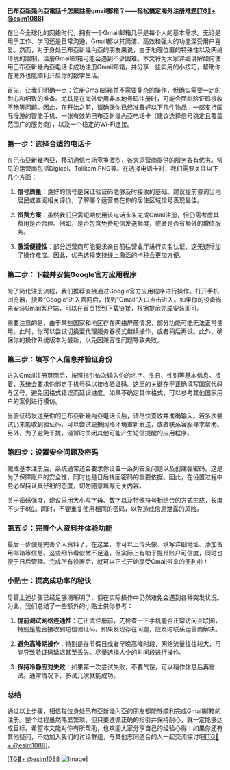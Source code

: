 **巴布亞新幾內亞電話卡怎麽註冊gmail郵箱？——轻松搞定海外注册难题[[TG💪+ @esim1088](https://t.me/s/esim1088)]**

在当今全球化的网络时代，拥有一个Gmail邮箱几乎是每个人的基本需求。无论是用于工作、学习还是日常沟通，Gmail都以其简洁、高效和强大的功能深受用户喜爱。然而，对于身处巴布亞新幾內亞的朋友来说，由于地理位置的特殊性以及网络环境的限制，注册Gmail邮箱可能会遇到不少困难。本文将为大家详细讲解如何使用巴布亞新幾內亞电话卡成功注册Gmail邮箱，并分享一些实用的小技巧，帮助你在海外也能顺利开启你的数字生活。

首先，让我们明确一点：注册Gmail邮箱并不需要复杂的操作，但确实需要一定的耐心和细致的准备。尤其是在海外使用非本地号码注册时，可能会面临验证码接收不畅等问题。因此，在开始之前，请确保你已经准备好以下几件物品：一部支持国际漫游的智能手机、一张有效的巴布亞新幾內亞电话卡（建议选择信号稳定且覆盖范围广的服务商），以及一个稳定的Wi-Fi连接。

### 第一步：选择合适的电话卡

在巴布亞新幾內亞，移动通信市场竞争激烈，各大运营商提供的服务各有优劣。常见的运营商包括Digicel、Telikom PNG等。在选择电话卡时，我们需要关注以下几个方面：

1. **信号质量**：良好的信号是保证验证码能够及时接收的基础。建议提前咨询当地居民或查阅相关评价，了解哪个运营商在你的居住区域信号表现最佳。
   
2. **资费方案**：虽然我们只需短期使用该电话卡来完成Gmail注册，但仍需考虑其费用是否合理。例如，是否包含免费短信发送额度，或者是否有额外的增值服务。

3. **激活便捷性**：部分运营商可能要求亲自前往营业厅进行实名认证，这无疑增加了操作难度。因此，优先选择支持线上激活的卡种会更加方便。

### 第二步：下载并安装Google官方应用程序

为了简化注册流程，我们推荐直接通过Google官方应用程序进行操作。打开手机浏览器，搜索“Google”进入官网后，找到“Gmail”入口点击进入。如果你的设备尚未安装Gmail客户端，可以在首页找到下载链接，根据提示完成安装即可。

需要注意的是，由于某些国家和地区存在网络屏蔽情况，部分功能可能无法正常使用。此时，你可以尝试切换至代理服务器模式继续操作，或者稍后再试。此外，确保你的操作系统版本为最新，以免因兼容性问题导致失败。

### 第三步：填写个人信息并验证身份

进入Gmail注册页面后，按照指引依次输入你的名字、生日、性别等基本信息。接着，系统会要求你绑定手机号码以接收验证码。这里的关键在于正确填写国家代码与区号，避免因格式错误而延误进度。如果不确定具体格式，可以参考其他国家用户的案例进行模仿。

当验证码发送至你的巴布亞新幾內亞电话卡后，请尽快查收并准确输入。若多次尝试仍未能收到验证码，可以尝试更换网络环境重新发送，或者联系客服寻求帮助。另外，为了避免干扰，请暂时关闭其他可能产生短信提醒的应用程序。

### 第四步：设置安全问题及密码

完成基本注册后，系统通常还会要求你设置一系列安全问题以及创建强密码。这是为了保障账户的安全性，同时也是日后找回密码的重要依据。因此，在设置过程中务必保持认真仔细的态度，切勿随意填写无关内容。

关于密码强度，建议采用大小写字母、数字以及特殊符号相结合的方式生成，长度不少于8位。同时，不要重复使用相同的密码，以免造成信息泄露的风险。

### 第五步：完善个人资料并体验功能

最后一步便是完善个人资料了。在这里，你可以上传头像、填写详细地址、添加备用邮箱等信息。这些细节看似微不足道，但实际上有助于提升账户可信度，同时也便于日后管理。完成所有设置后，就可以正式开始享受Gmail带来的便利啦！

### 小贴士：提高成功率的秘诀

尽管上述步骤已经足够清晰明了，但在实际操作中仍然难免会遇到各种突发状况。为此，我们总结了一些额外的小贴士供你参考：

1. **提前测试网络连通性**：在正式注册前，先检查一下手机能否正常访问互联网，特别是能否接收到短信验证码。如果发现存在问题，应及时联系运营商解决。

2. **避免高峰期操作**：特别是在节假日或者早晚高峰时段，网络流量往往较大，可能导致验证码延迟甚至丢失。尽量选择人少的时间段进行操作。

3. **保持冷静应对失败**：如果第一次尝试失败，不要气馁，可以稍作休息后再重试。通常情况下，多试几次就能成功。

### 总结

通过以上步骤，相信每位身处巴布亞新幾內亞的朋友都能够顺利完成Gmail邮箱的注册。整个过程虽然略显繁琐，但只要遵循正确的指引并保持耐心，就一定能够达成目标。希望本文能对你有所帮助，也欢迎大家分享自己的经验心得！如果你还有其他疑问，不妨加入我们的讨论群组，与其他志同道合的人一起交流探讨吧[[TG💪+ @esim1088](https://t.me/s/esim1088)]。

[[TG💪+ @esim1088](https://t.me/s/esim1088) ![Image](https://i.postimg.cc/4NQfJmqS/Snipaste-2025-05-13-00-14-12.png)]